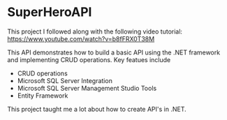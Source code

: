 # SuperHeroAPI
This project I followed along with the following video tutorial:
https://www.youtube.com/watch?v=b8fFRX0T38M

This API demonstrates how to build a basic API using the .NET framework and implementing CRUD operations. Key featues include
- CRUD operations
- Microsoft SQL Server Integration
- Microsoft SQL Server Management Studio Tools
- Entity Framework

This project taught me a lot about how to create API's in .NET.
